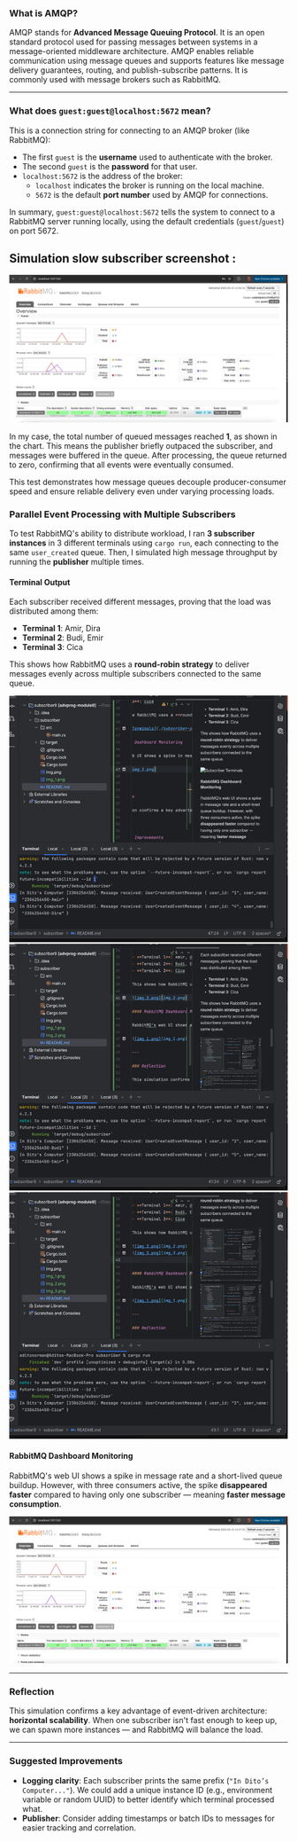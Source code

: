 ### What is AMQP?

AMQP stands for **Advanced Message Queuing Protocol**. It is an open standard protocol used for passing messages between systems in a message-oriented middleware architecture. AMQP enables reliable communication using message queues and supports features like message delivery guarantees, routing, and publish-subscribe patterns. It is commonly used with message brokers such as RabbitMQ.

---

### What does `guest:guest@localhost:5672` mean?

This is a connection string for connecting to an AMQP broker (like RabbitMQ):

- The first `guest` is the **username** used to authenticate with the broker.
- The second `guest` is the **password** for that user.
- `localhost:5672` is the address of the broker:
    - `localhost` indicates the broker is running on the local machine.
    - `5672` is the default **port number** used by AMQP for connections.

In summary, `guest:guest@localhost:5672` tells the system to connect to a RabbitMQ server running locally, using the default credentials (`guest`/`guest`) on port 5672.

## Simulation slow subscriber screenshot :

![img.png](img.png)

In my case, the total number of queued messages reached **1**, as shown in the chart. This means the publisher briefly outpaced the subscriber, and messages were buffered in the queue. After processing, the queue returned to zero, confirming that all events were eventually consumed.

This test demonstrates how message queues decouple producer-consumer speed and ensure reliable delivery even under varying processing loads.

### Parallel Event Processing with Multiple Subscribers

To test RabbitMQ's ability to distribute workload, I ran **3 subscriber instances** in 3 different terminals using `cargo run`, each connecting to the same `user_created` queue. Then, I simulated high message throughput by running the **publisher** multiple times.

#### Terminal Output

Each subscriber received different messages, proving that the load was distributed among them:

- **Terminal 1**: Amir, Dira
- **Terminal 2**: Budi, Emir
- **Terminal 3**: Cica

This shows how RabbitMQ uses a **round-robin strategy** to deliver messages evenly across multiple subscribers connected to the same queue.

![img_2.png](img_2.png)
![img_3.png](img_3.png)
![img_4.png](img_4.png)


#### RabbitMQ Dashboard Monitoring

RabbitMQ's web UI shows a spike in message rate and a short-lived queue buildup. However, with three consumers active, the spike **disappeared faster** compared to having only one subscriber — meaning **faster message consumption**.

![img_1.png](img_1.png)

---

### Reflection

This simulation confirms a key advantage of event-driven architecture: **horizontal scalability**. When one subscriber isn't fast enough to keep up, we can spawn more instances — and RabbitMQ will balance the load.

---

### Suggested Improvements

- **Logging clarity**: Each subscriber prints the same prefix (`"In Dito’s Computer..."`). We could add a unique instance ID (e.g., environment variable or random UUID) to better identify which terminal processed what.
- **Publisher**: Consider adding timestamps or batch IDs to messages for easier tracking and correlation.
